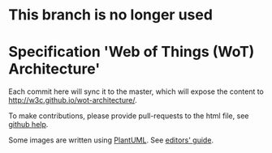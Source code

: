 # This branch is no longer used


# Specification 'Web of Things (WoT) Architecture'

Each commit here will sync it to the master, which will expose the content to http://w3c.github.io/wot-architecture/.

To make contributions, please provide pull-requests to the html file, see [github help](https://help.github.com/articles/using-pull-requests/).

Some images are written using [PlantUML](http://en.plantuml.com/). See [editors' guide](plantuml.md).
